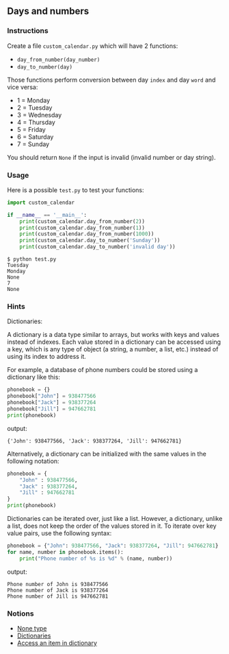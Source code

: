 ## Days and numbers

### Instructions

Create a file `custom_calendar.py` which will have 2 functions:

- `day_from_number(day_number)`
- `day_to_number(day)`

Those functions perform conversion between day `index` and day `word` and vice versa:

- 1 = Monday
- 2 = Tuesday
- 3 = Wednesday
- 4 = Thursday
- 5 = Friday
- 6 = Saturday
- 7 = Sunday

You should return `None` if the input is invalid (invalid number or day string).

### Usage

Here is a possible `test.py` to test your functions:

```python
import custom_calendar

if __name__ == '__main__':
    print(custom_calendar.day_from_number(2))
    print(custom_calendar.day_from_number(1))
    print(custom_calendar.day_from_number(1000))
    print(custom_calendar.day_to_number('Sunday'))
    print(custom_calendar.day_to_number('invalid day'))
```

```console
$ python test.py
Tuesday
Monday
None
7
None
```

### Hints

Dictionaries:

A dictionary is a data type similar to arrays, but works with keys and values instead of indexes. Each value stored in a dictionary can be accessed using a key, which is any type of object (a string, a number, a list, etc.) instead of using its index to address it.

For example, a database of phone numbers could be stored using a dictionary like this:

```python
phonebook = {}
phonebook["John"] = 938477566
phonebook["Jack"] = 938377264
phonebook["Jill"] = 947662781
print(phonebook)
```

output:

```console
{'John': 938477566, 'Jack': 938377264, 'Jill': 947662781}
```

Alternatively, a dictionary can be initialized with the same values in the following notation:

```python
phonebook = {
    "John" : 938477566,
    "Jack" : 938377264,
    "Jill" : 947662781
}
print(phonebook)
```

Dictionaries can be iterated over, just like a list. However, a dictionary, unlike a list, does not keep the order of the values stored in it. To iterate over key value pairs, use the following syntax:

```python
phonebook = {"John": 938477566, "Jack": 938377264, "Jill": 947662781}
for name, number in phonebook.items():
    print("Phone number of %s is %d" % (name, number))
```

output:

```console
Phone number of John is 938477566
Phone number of Jack is 938377264
Phone number of Jill is 947662781
```

### Notions

- [None type](https://www.w3schools.com/python/ref_keyword_none.asp)
- [Dictionaries](https://docs.python.org/3/tutorial/datastructures.html#dictionaries)
- [Access an item in dictionary](https://www.w3schools.com/python/python_dictionaries_access.asp)
